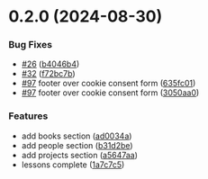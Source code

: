 # 0.2.0 (2024-08-30)


### Bug Fixes

* [#26](https://github.com/FrancescoXX/rustcrab/issues/26) ([b4046b4](https://github.com/FrancescoXX/rustcrab/commit/b4046b495d4d1ea86422dae75715740c374c8b84))
* [#32](https://github.com/FrancescoXX/rustcrab/issues/32) ([f72bc7b](https://github.com/FrancescoXX/rustcrab/commit/f72bc7bec3740e3fdc462a456d84a04320606345))
* [#97](https://github.com/FrancescoXX/rustcrab/issues/97) footer over cookie consent form ([635fc01](https://github.com/FrancescoXX/rustcrab/commit/635fc011d02025d2df1b329e15dff3e8a7c8c4e6))
* [#97](https://github.com/FrancescoXX/rustcrab/issues/97) footer over cookie consent form ([3050aa0](https://github.com/FrancescoXX/rustcrab/commit/3050aa02950cf9bbf4028cae9d59fc4d8222e6df))


### Features

* add books section ([ad0034a](https://github.com/FrancescoXX/rustcrab/commit/ad0034af577289812c27cfacc5c591782394696d))
* add people section ([b31d2be](https://github.com/FrancescoXX/rustcrab/commit/b31d2becc0f123bd8f26f22a76954b4a4784fdc3))
* add projects section ([a5647aa](https://github.com/FrancescoXX/rustcrab/commit/a5647aad1b989566b3f4516f297c7872de93f516))
* lessons complete ([1a7c7c5](https://github.com/FrancescoXX/rustcrab/commit/1a7c7c5f773905cf9790e6686c408704540d11e6))



